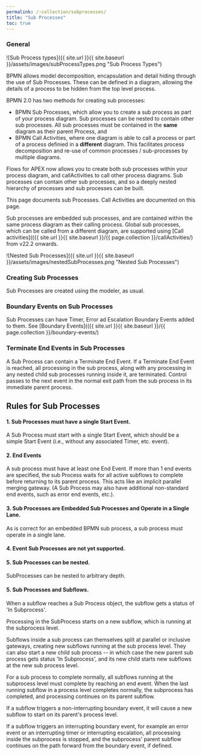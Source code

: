 ```yaml
---
permalink: /:collection/subprocesses/
title: "Sub Processes"
toc: true
---
```

### General

![Sub Process types]({{ site.url }}{{ site.baseurl }}/assets/images/subProcessTypes.png "Sub Process Types")

BPMN allows model decomposition, encapsulation and detail hiding through the use of Sub Processes.  These can be defined in a diagram, allowing the details of a process to be hidden from the top level process.

BPMN 2.0 has two methods for creating sub processes:
- BPMN Sub Processes, which allow you to create a sub process as part of your process diagram.   Sub processes can be nested to contain other sub processes.   All sub processes must be contained in the **same** diagram as their parent Process, and
- BPMN Call Activities, where one diagram is able to call a process or part of a process definied in a **different** diagram. This facilitates process decomposition and re-use of common processes / sub-processes by multiple diagrams.  
  
Flows for APEX now allows you to create both sub processes within your process diagram, and callActivities to call other process diagrams.  Sub processes can contain other sub processes, and so a deeply nested hierarchy of processes and sub processes can be built.  

This page documents sub Processes.  Call Activities are documented on this page.

Sub processes are embedded sub processes, and are contained within the same process diagram as their calling process.  Global sub processes, which can be called from a different diagram, are supported using [Call activities](({{ site.url }}{{ site.baseurl }}/{{ page.collection }}/callActivities/) from v22.2 onwards.

![Nested Sub Processes]({{ site.url }}{{ site.baseurl }}/assets/images/nestedSubProcesses.png "Nested Sub Processes")

### Creating Sub Processes

Sub Processes are created using the modeler, as usual.

### Boundary Events on Sub Processes

Sub Processes can have Timer, Error ad Escalation Boundary Events added to them.  See [Boundary Events](({{ site.url }}{{ site.baseurl }}/{{ page.collection }}/boundary-events/)

### Terminate End Events in Sub Processes

A Sub Process can contain a Terminate End Event.  If a Terminate End Event is reached, all processing in the sub process, along with any processing in any nested child sub processes running inside it, are terminated.  Control passes to the next event in the normal exit path from the sub process in its immediate parent process.

## Rules for Sub Processes

#### 1. Sub Processes must have a single Start Event.

A Sub Process must start with a single Start Event, which should be a simple Start Event (i.e., without any associated Timer, etc. event).

#### 2. End Events

A sub process must have at least one End Event.  If more than 1 end events are specified, the sub Process waits for all active subflows to complete before returning to its parent process.  This acts like an implicit parallel merging gateway. (A Sub Process may also have additional non-standard end events, such as error end events, etc.).

#### 3. Sub Processes are Embedded Sub Processes and Operate in a Single Lane.

As is correct for an embedded BPMN sub process, a sub process must operate in a single lane.  

#### 4. Event Sub Processes are not yet supported.

#### 5. Sub Processes can be nested.

SubProcesses can be nested to arbitrary depth.

#### 5. Sub Processes and Subflows.

When a subflow reaches a Sub Process object, the subflow gets a status of 'In Subprocess'.

Processing in the SubProcess starts on a new subflow, which is running at the subprocess level.

Subflows inside a sub process can themselves split at parallel or inclusive gateways, creating new subflows running at the sub process level.  They can also start a new child sub process -- in which case the new parent sub process gets status 'In Subprocess', and its new child starts new subflows at the new sub process level.

For a sub process to complete normally, all subflows running at the subprocess level must complete by reaching an end event.  When the last running subflow in a process level completes normally, the subprocess has completed, and processing continues on its parent subflow.

If a subflow triggers a non-interrupting boundary event, it will cause a new subflow to start on its parent's process level.

If a subflow triggers an interrupting boundary event, for example an error event or an interrupting timer or interrupting escalation, all processing inside the subprocess is stopped, and the subprocess' parent subflow continues on the path forward from the boundary event, if defined.
